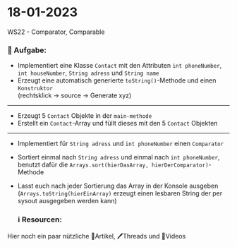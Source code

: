 # 18-01-2023
WS22 - Comparator, Comparable


### 📝 Aufgabe:
- Implementiert eine Klasse ```Contact```  mit den Attributen ```int phoneNumber```, ```int houseNumber```, ```String adress``` und ```String name```
- Erzeugt eine automatisch generierte ```toString()```-Methode und einen ```Konstruktor```<br>
(rechtsklick -> source -> Generate xyz)

------------------------------

- Erzeugt 5 ```Contact``` Objekte in der ```main-methode```
- Erstellt ein ```Contact```-Array und füllt dieses mit den 5 ```Contact``` Objekten

------------------------------

- Implementiert für ```String adress``` und ```int phoneNumber``` einen ```Comparator```
- Sortiert einmal nach  ```String adress``` und einmal nach ```int phoneNumber```, benutzt dafür die ```Arrays.sort(hierDasArray, hierDerComparator)```-Methode
- Lasst euch nach jeder Sortierung das Array in der Konsole ausgeben (```Arrays.toString(hierEinArray)``` erzeugt einen lesbaren String der per sysout ausgegeben werden kann)




  ### ℹ️ Resourcen:
Hier noch ein paar nützliche 📃Artikel, 🖊️Threads und 🎥Videos
